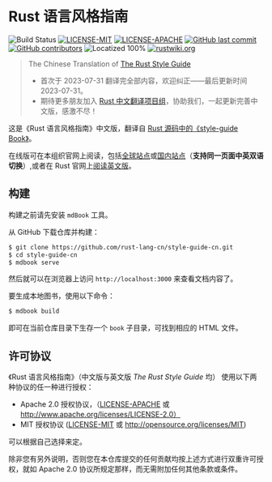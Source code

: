 # Rust 语言风格指南

![Build Status](https://github.com/rust-lang-cn/style-guide-cn/workflows/CI/badge.svg)
[![LICENSE-MIT](https://img.shields.io/badge/license-MIT-green)](https://raw.githubusercontent.com/rust-lang-cn/style-guide-cn/master/LICENSE-MIT)
[![LICENSE-APACHE](https://img.shields.io/badge/license-Apache%202-blue)](https://raw.githubusercontent.com/rust-lang-cn/style-guide-cn/master/LICENSE-APACHE)
[![GitHub last commit](https://img.shields.io/github/last-commit/rust-lang-cn/style-guide-cn?color=gold)](https://github.com/rust-lang-cn/style-guide-cn/commits/master)
[![GitHub contributors](https://img.shields.io/github/contributors/rust-lang-cn/style-guide-cn?color=pink)](https://github.com/rust-lang-cn/style-guide-cn/graphs/contributors)
![Locatized 100%](https://img.shields.io/badge/localized-100%25-purple)
[![rustwiki.org](https://img.shields.io/website?up_message=rustwiki.org&url=https%3A%2F%2Frustwiki.org)](https://rustwiki.org)

> The Chinese Translation of [The Rust Style Guide][style-guide-en]
>
> - 首次于 2023-07-31 翻译完全部内容，欢迎纠正——最后更新时间 2023-07-31。
> - 期待更多朋友加入 [Rust 中文翻译项目组](https://github.com/rust-lang-cn)，协助我们，一起更新完善中文版，感激不尽！

这是《Rust 语言风格指南》中文版，翻译自 [Rust 源码中的《style-guide Book》][style-guide-src]。

在线版可在本组织官网上阅读，包括[全球站点][style-guide-cn]或[国内站点][style-guide-cn-zh]（**支持同一页面中英双语切换**）,或者在 Rust 官网上[阅读英文版][style-guide-en]。

[style-guide-src]: https://github.com/rust-lang/rust/tree/master/src/doc/style-guide
[style-guide-cn]: https://rustwiki.org/zh-CN/style-guide/
[style-guide-cn-zh]: https://www.rustwiki.org.cn/zh-CN/style-guide/
[style-guide-en]: https://doc.rust-lang.org/style-guide/

## 构建

构建之前请先安装 `mdBook` 工具。

从 GitHub 下载仓库并构建：

```sh
$ git clone https://github.com/rust-lang-cn/style-guide-cn.git
$ cd style-guide-cn
$ mdbook serve
```

然后就可以在浏览器上访问 `http://localhost:3000` 来查看文档内容了。

要生成本地图书，使用以下命令：

```sh
$ mdbook build
```

即可在当前仓库目录下生存一个 `book` 子目录，可找到相应的 HTML 文件。

## 许可协议

《Rust 语言风格指南》（中文版与英文版 *The Rust Style Guide* 均） 使用以下两种协议的任一种进行授权：

- Apache 2.0 授权协议，（[LICENSE-APACHE](LICENSE-APACHE) 或 http://www.apache.org/licenses/LICENSE-2.0）
- MIT 授权协议 ([LICENSE-MIT](LICENSE-MIT) 或 http://opensource.org/licenses/MIT)

可以根据自己选择来定。

除非您有另外说明，否则您在本仓库提交的任何贡献均按上述方式进行双重许可授权，就如 Apache 2.0 协议所规定那样，而无需附加任何其他条款或条件。
